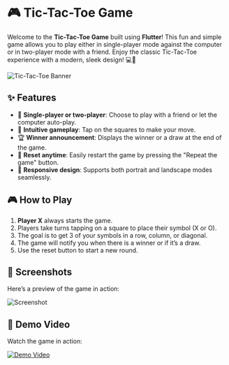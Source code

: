 # 🎮 Tic-Tac-Toe Game

Welcome to the **Tic-Tac-Toe Game** built using **Flutter**! This fun and simple game allows you to play either in single-player mode against the computer or in two-player mode with a friend. Enjoy the classic Tic-Tac-Toe experience with a modern, sleek design! 💻📱

![Tic-Tac-Toe Banner](https://github.com/user-attachments/assets/fe030eea-8511-4e65-a9ad-bb9d48e65f5d)

## ✨ Features

- 🔄 **Single-player or two-player**: Choose to play with a friend or let the computer auto-play.
- 🎯 **Intuitive gameplay**: Tap on the squares to make your move.
- 🏆 **Winner announcement**: Displays the winner or a draw at the end of the game.
- 🔄 **Reset anytime**: Easily restart the game by pressing the "Repeat the game" button.
- 📱 **Responsive design**: Supports both portrait and landscape modes seamlessly.

## 🎮 How to Play

1. **Player X** always starts the game.
2. Players take turns tapping on a square to place their symbol (X or O).
3. The goal is to get 3 of your symbols in a row, column, or diagonal.
4. The game will notify you when there is a winner or if it’s a draw.
5. Use the reset button to start a new round.

## 📱 Screenshots

Here’s a preview of the game in action:

![Screenshot](https://github.com/user-attachments/assets/56e340d8-e58d-4e5e-ba8c-da1136db8d33)

## 🎥 Demo Video

Watch the game in action:

[![Demo Video](https://img.youtube.com/vi/d9a4f3b8-4ec3-4a70-9be6-1de28b587e9a/0.jpg)](https://github.com/user-attachments/assets/d9a4f3b8-4ec3-4a70-9be6-1de28b587e9a)
